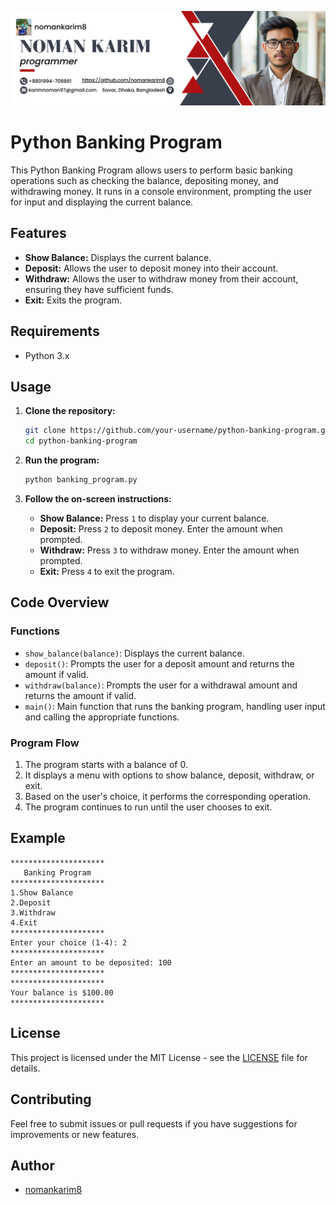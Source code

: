 ![logo](https://github.com/nomankarim8/nomankarim8/blob/main/image.png?raw=true)
# Python Banking Program

This Python Banking Program allows users to perform basic banking operations such as checking the balance, depositing money, and withdrawing money. It runs in a console environment, prompting the user for input and displaying the current balance.

## Features

- **Show Balance:** Displays the current balance.
- **Deposit:** Allows the user to deposit money into their account.
- **Withdraw:** Allows the user to withdraw money from their account, ensuring they have sufficient funds.
- **Exit:** Exits the program.

## Requirements

- Python 3.x

## Usage

1. **Clone the repository:**

    ```bash
    git clone https://github.com/your-username/python-banking-program.git
    cd python-banking-program
    ```

2. **Run the program:**

    ```bash
    python banking_program.py
    ```

3. **Follow the on-screen instructions:**

    - **Show Balance:** Press `1` to display your current balance.
    - **Deposit:** Press `2` to deposit money. Enter the amount when prompted.
    - **Withdraw:** Press `3` to withdraw money. Enter the amount when prompted.
    - **Exit:** Press `4` to exit the program.

## Code Overview

### Functions

- `show_balance(balance)`: Displays the current balance.
- `deposit()`: Prompts the user for a deposit amount and returns the amount if valid.
- `withdraw(balance)`: Prompts the user for a withdrawal amount and returns the amount if valid.
- `main()`: Main function that runs the banking program, handling user input and calling the appropriate functions.

### Program Flow

1. The program starts with a balance of 0.
2. It displays a menu with options to show balance, deposit, withdraw, or exit.
3. Based on the user's choice, it performs the corresponding operation.
4. The program continues to run until the user chooses to exit.

## Example

```plaintext
*********************
   Banking Program   
*********************
1.Show Balance
2.Deposit
3.Withdraw
4.Exit
*********************
Enter your choice (1-4): 2
*********************
Enter an amount to be deposited: 100
*********************
*********************
Your balance is $100.00
*********************
```

## License

This project is licensed under the MIT License - see the [LICENSE](LICENSE) file for details.

## Contributing

Feel free to submit issues or pull requests if you have suggestions for improvements or new features.

## Author

- [nomankarim8](https://github.com/nomankarim8)

```

